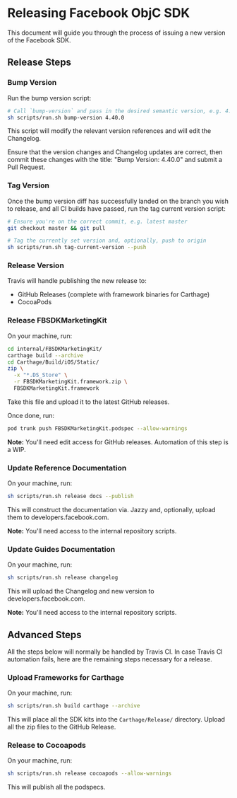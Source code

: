 # Releasing Facebook ObjC SDK

This document will guide you through the process of issuing a new version of the Facebook SDK.

## Release Steps

### Bump Version

Run the bump version script:

```sh
# Call `bump-version` and pass in the desired semantic version, e.g. 4.40.0
sh scripts/run.sh bump-version 4.40.0
```

This script will modify the relevant version references and will edit the Changelog.

Ensure that the version changes and Changelog updates are correct, then commit these changes with the title: "Bump
Version: 4.40.0" and submit a Pull Request.

### Tag Version

Once the bump version diff has successfully landed on the branch you wish to release, and all CI builds have passed, run
the tag current version script:

```sh
# Ensure you're on the correct commit, e.g. latest master
git checkout master && git pull

# Tag the currently set version and, optionally, push to origin
sh scripts/run.sh tag-current-version --push
```

### Release Version

Travis will handle publishing the new release to:

- GitHub Releases (complete with framework binaries for Carthage)
- CocoaPods

### Release FBSDKMarketingKit

On your machine, run:

```sh
cd internal/FBSDKMarketingKit/
carthage build --archive
cd Carthage/Build/iOS/Static/
zip \
  -x "*.DS_Store" \
  -r FBSDKMarketingKit.framework.zip \
  FBSDKMarketingKit.framework
```

Take this file and upload it to the latest GitHub releases.

Once done, run:

```sh
pod trunk push FBSDKMarketingKit.podspec --allow-warnings
```

**Note:** You'll need edit access for GitHub releases. Automation of this step is a WIP.

### Update Reference Documentation

On your machine, run:

```sh
sh scripts/run.sh release docs --publish
```

This will construct the documentation via. Jazzy and, optionally, upload them to developers.facebook.com.

**Note:** You'll need access to the internal repository scripts.

### Update Guides Documentation

On your machine, run:

```sh
sh scripts/run.sh release changelog
```

This will upload the Changelog and new version to developers.facebook.com.

**Note:** You'll need access to the internal repository scripts.

## Advanced Steps

All the steps below will normally be handled by Travis CI. In case Travis CI automation fails, here are the remaining
steps necessary for a release.

### Upload Frameworks for Carthage

On your machine, run:

```sh
sh scripts/run.sh build carthage --archive
```

This will place all the SDK kits into the `Carthage/Release/` directory. Upload all the zip files to the GitHub Release.

### Release to Cocoapods

On your machine, run:

```sh
sh scripts/run.sh release cocoapods --allow-warnings
```

This will publish all the podspecs.
